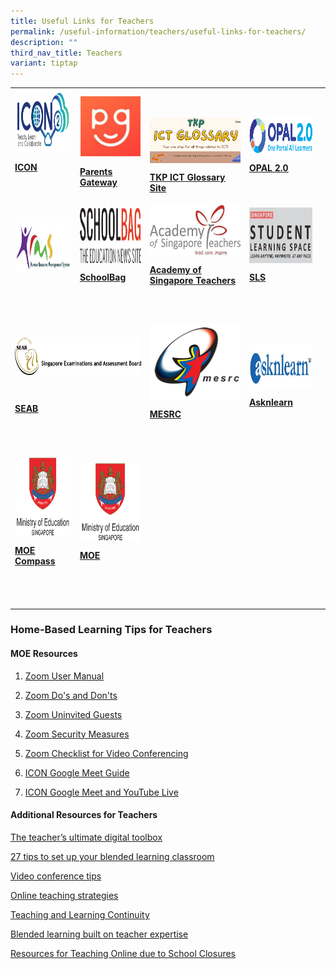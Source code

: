 ```yaml
---
title: Useful Links for Teachers
permalink: /useful-information/teachers/useful-links-for-teachers/
description: ""
third_nav_title: Teachers
variant: tiptap
---
```

<table style="minWidth: 125px">
<colgroup>
<col>
<col>
<col>
<col>
<col>
</colgroup>
<tbody>
<tr>
<td rowspan="1" colspan="1">
<div class="isomer-image-wrapper">
<img style="margin: auto; outline: 0px; padding: 0px; border: none; max-width: 100%; clear: both; cursor: pointer; display: block; width: 233px; height: 101px;" height="auto" width="100%" alt="ICON2.png" src="/images/ICON2.png">
</div>
<p><strong><a href="https://icon.moe.edu.sg/" rel="noopener noreferrer nofollow" target="_blank"><u>ICON</u></a></strong>
</p>
<p>
<br>
</p>
</td>
<td rowspan="1" colspan="1">
<div class="isomer-image-wrapper">
<img style="margin: auto; outline: 0px; padding: 0px; border: none; max-width: 100%; clear: both; cursor: pointer; display: block;" height="auto" width="100%" alt="Parents Gateway.bmp" src="/images/Parents%20Gateway.bmp">
</div>
<p><strong><a href="https://pg.moe.edu.sg/" rel="noopener noreferrer nofollow" target="_blank"><u>Parents Gateway</u></a></strong>
</p>
</td>
<td rowspan="1" colspan="1">
<p>&nbsp;</p>
<div class="isomer-image-wrapper">
<img style="margin: auto; outline: 0px; padding: 0px; border: none; max-width: 100%; clear: both; display: block;" height="auto" width="100%" alt="TKP ICT Glossary Website.png" src="/images/TKP%20ICT%20Glossary%20Website.png">
</div>
<p></p>
<p><strong><a href="https://sites.google.com/moe.edu.sg/tkp-ict-glossary/home" rel="noopener noreferrer nofollow" target="_blank"><u>TKP ICT Glossary Site</u></a></strong>
<br>
</p>
</td>
<td rowspan="1" colspan="1">
<p></p>
<div class="isomer-image-wrapper">
<img style="margin: auto; outline: 0px; padding: 0px; border: none; max-width: 100%; clear: both; cursor: pointer; display: block; width: 233px; height: 58px;" height="auto" width="100%" alt="OPAL 2.0.png" src="/images/OPAL%202.png">
</div>
<p><strong><a href="https://idm.opal2.moe.edu.sg/account/login?returnUrl=%2Fconnect%2Fauthorize%2Fcallback%3Fresponse_type%3Dcode%26client_id%3DOpal2WebApp%26state%3DrBldC8-eIC_F-e8RGM-3o04S4nSy8K40Sx6Wxoq2sL0b0%26redirect_uri%3Dhttps%253A%252F%252Fwww.opal2.moe.edu.sg%252Fapp%252Findex.html%26scope%3Dcxprofile%2520openid%2520cxDomainInternalApi%26code_challenge%3DVAUPMJ-nM4JDNxR04tWEjyGRq6ailQE7DzQxdKz9KqM%26code_challenge_method%3DS256%26nonce%3DrBldC8-eIC_F-e8RGM-3o04S4nSy8K40Sx6Wxoq2sL0b0" rel="noopener noreferrer nofollow" target="_blank"><u>OPAL 2.0</u></a></strong>
</p>
</td>
<td rowspan="1" colspan="1">
<p></p>
</td>
</tr>
<tr>
<td rowspan="1" colspan="1">
<div class="isomer-image-wrapper">
<img style="margin: auto; outline: 0px; padding: 0px; border: none; max-width: 100%; clear: both; cursor: pointer; display: block; width: 233px; height: 89px;" height="auto" width="100%" alt="HRMS.jpg" src="/images/HRMS.jpeg">
</div>
<p></p>
</td>
<td rowspan="1" colspan="1">
<div class="isomer-image-wrapper">
<img style="margin: auto; outline: 0px; padding: 0px; border: none; max-width: 100%; clear: both; cursor: pointer; display: block; width: 236px; height: 89px;" height="auto" width="100%" alt="SchoolBag.png" src="/images/SchoolBag.png">
</div>
<p><strong><a href="https://www.schoolbag.sg/" rel="noopener noreferrer nofollow" target="_blank"><u>SchoolBag</u></a></strong>
</p>
</td>
<td rowspan="1" colspan="1">
<div class="isomer-image-wrapper">
<img style="margin: auto; outline: 0px; padding: 0px; border: none; max-width: 100%; clear: both; cursor: pointer; display: block; width: 185px; height: 81px;" height="auto" width="100%" alt="Academy of Singapore Teachers.jpg" src="/images/Academy%20of%20Singapore%20Teachers.jpeg">
</div>
<p><strong><a href="https://academyofsingaporeteachers.moe.edu.sg/" rel="noopener noreferrer nofollow" target="_blank"><u>Academy of Singapore Teachers</u></a></strong>
</p>
</td>
<td rowspan="1" colspan="1">
<div class="isomer-image-wrapper">
<img style="margin: auto; outline: 0px; padding: 0px; border: none; max-width: 100%; clear: both; cursor: pointer; display: block; width: 184px; height: 89px;" height="auto" width="100%" alt="SLS.jpg" src="/images/SLS.jpeg">
</div>
<p><strong><a href="http://learning.moe.edu.sg/" rel="noopener noreferrer nofollow" target="_blank"><u>SLS</u></a></strong>
</p>
</td>
<td rowspan="1" colspan="1">
<p></p>
</td>
</tr>
<tr>
<td rowspan="1" colspan="1">
<p></p>
</td>
<td rowspan="1" colspan="1">
<p></p>
</td>
<td rowspan="1" colspan="1">
<p></p>
</td>
<td rowspan="1" colspan="1">
<p></p>
</td>
<td rowspan="1" colspan="1">
<p></p>
</td>
</tr>
<tr>
<td rowspan="1" colspan="2">
<p>
<br>
</p>
<div class="isomer-image-wrapper">
<img style="margin: auto; outline: 0px; padding: 0px; border: none; max-width: 100%; clear: both; cursor: pointer; display: block; width: 284px; height: 60px;" height="auto" width="100%" alt="SEAB.png" src="/images/SEAB.png">
</div>
<p>
<br>
</p>
<p><strong><a href="https://www.seab.gov.sg/" rel="noopener noreferrer nofollow" target="_blank"><u>SEAB</u></a></strong>
</p>
<p>
<br>
</p>
</td>
<td rowspan="1" colspan="1">
<div class="isomer-image-wrapper">
<img style="margin: auto; outline: 0px; padding: 0px; border: none; max-width: 100%; clear: both; cursor: pointer; display: block;" height="auto" width="100%" alt="Mesrc.png" src="/images/Mesrc.png">
</div>
<p><strong><a href="https://lms.wizlearn.com/LMS/Login_main.aspx" rel="noopener noreferrer nofollow" target="_blank"><u>MESRC</u></a></strong>
</p>
<p></p>
</td>
<td rowspan="1" colspan="1">
<p></p>
<div class="isomer-image-wrapper">
<img style="margin: auto; outline: 0px; padding: 0px; border: none; max-width: 100%; clear: both; cursor: pointer; display: block; width: 276px; height: 70px;" height="auto" width="100%" alt="asknlearn.jpg" src="/images/asknlearn.jpeg">
</div>
<p></p>
<p><strong><a href="https://lms.wizlearn.com/LMS/Login_main.aspx" rel="noopener noreferrer nofollow" target="_blank"><u>Asknlearn</u></a></strong>
</p>
</td>
<td rowspan="1" colspan="1">
<p></p>
<p></p>
<p></p>
</td>
</tr>
<tr>
<td rowspan="1" colspan="1">
<p></p>
</td>
<td rowspan="1" colspan="1">
<p></p>
</td>
<td rowspan="1" colspan="1">
<p></p>
</td>
<td rowspan="1" colspan="1">
<p></p>
</td>
<td rowspan="1" colspan="1">
<p></p>
</td>
</tr>
<tr>
<td rowspan="1" colspan="1">
<div class="isomer-image-wrapper">
<img style="margin: auto; outline: 0px; padding: 0px; border: none; max-width: 100%; clear: both; cursor: pointer; display: block; width: 166px; height: 126px;" height="auto" width="100%" alt="MOE.png" src="/images/MOE.png">
</div>
<p><strong><a href="https://www.moe.gov.sg/compass" rel="noopener noreferrer nofollow" target="_blank"><u>MOE Compass</u></a></strong>
</p>
</td>
<td rowspan="1" colspan="1">
<div class="isomer-image-wrapper">
<img style="margin: auto; outline: 0px; padding: 0px; border: none; max-width: 100%; clear: both; cursor: pointer; display: block; width: 164px; height: 125px;" height="auto" width="100%" alt="MOE.png" src="/images/MOE.png">
</div>
<p><strong><a href="https://www.moe.gov.sg/" rel="noopener noreferrer nofollow" target="_blank"><u>MOE</u></a></strong>
</p>
</td>
<td rowspan="1" colspan="1">
<p></p>
</td>
<td rowspan="1" colspan="1">
<p></p>
</td>
<td rowspan="1" colspan="1">
<p></p>
</td>
</tr>
<tr>
<td rowspan="1" colspan="1">
<p></p>
</td>
<td rowspan="1" colspan="1">
<p></p>
</td>
<td rowspan="1" colspan="1">
<p>&nbsp;</p>
</td>
<td rowspan="1" colspan="1">
<p>&nbsp;</p>
</td>
<td rowspan="1" colspan="1">
<p></p>
</td>
</tr>
</tbody>
</table>
<h3>Home-Based Learning Tips for Teachers</h3>
<h4>MOE Resources</h4>
<ol data-tight="true" class="tight">
<li>
<p><a href="/files/Zoom%20User%20Manual.pdf" rel="noopener noreferrer nofollow" target="_blank">Zoom User Manual</a>
</p>
</li>
<li>
<p><a href="/files/Zoom%20Do's%20and%20Don'ts.pdf" rel="noopener noreferrer nofollow" target="_blank">Zoom Do's and Don'ts</a>
</p>
</li>
<li>
<p><a href="/files/Zoom%20Uninvited%20Guests.pdf" rel="noopener noreferrer nofollow" target="_blank">Zoom Uninvited Guests</a>
</p>
</li>
<li>
<p><a href="/files/Zoom%20Security%20Measures.pdf" rel="noopener noreferrer nofollow" target="_blank">Zoom Security Measures</a>
</p>
</li>
<li>
<p><a href="/files/Zoom%20Checklist%20for%20Video%20Conferencing.pdf" rel="noopener noreferrer nofollow" target="_blank">Zoom Checklist for Video Conferencing</a>
</p>
</li>
<li>
<p><a href="/files/ICON%20Google%20Meet%20Guide.pdf" rel="noopener noreferrer nofollow" target="_blank">ICON Google Meet Guide</a>
</p>
</li>
<li>
<p><a href="/files/ICON%20Google%20Meet%20and%20YouTube%20Live.pdf" rel="noopener noreferrer nofollow" target="_blank">ICON Google Meet and YouTube Live</a>
</p>
</li>
</ol>
<h4>Additional Resources for Teachers</h4>
<p><a href="https://www.nie.edu.sg/niews/june2020/the-teacher-ultimate-digital-toolbox.html" rel="noopener noreferrer nofollow" target="_blank">The teacher’s ultimate digital toolbox</a>
</p>
<p><a href="https://www.legendsoflearning.com/blog/27-tips-blended-learning" rel="noopener noreferrer nofollow" target="_blank">27 tips to set up your blended learning classroom</a>
</p>
<p><a href="https://sites.google.com/g.nie.edu.sg/nievideomeetingplatforms/video-conference-tips" rel="noopener noreferrer nofollow" target="_blank">Video conference tips</a>
</p>
<p><a href="https://sites.google.com/g.nie.edu.sg/nievideomeetingplatforms/online-teaching-strategies" rel="noopener noreferrer nofollow" target="_blank">Online teaching strategies</a>
</p>
<p><a href="https://sites.google.com/g.nie.edu.sg/in-learning-resource-sites/home" rel="noopener noreferrer nofollow" target="_blank">Teaching and Learning Continuity</a>
</p>
<p><a href="https://www.edutopia.org/article/blended-learning-built-teacher-expertise" rel="noopener noreferrer nofollow" target="_blank">Blended learning built on teacher expertise</a>
</p>
<p><a href="https://www.theedublogger.com/teaching-online-school-closures" rel="noopener noreferrer nofollow" target="_blank">Resources for Teaching Online due to School Closures</a>
</p>